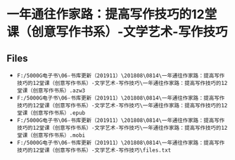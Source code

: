 # 一年通往作家路：提高写作技巧的12堂课（创意写作书系）-文学艺术-写作技巧

## Files

- `F:/5000G电子书\06-书库更新（201911）\201808\0814\一年通往作家路：提高写作技巧的12堂课（创意写作书系）-文学艺术-写作技巧\一年通往作家路：提高写作技巧的12堂课（创意写作书系）.azw3`
- `F:/5000G电子书\06-书库更新（201911）\201808\0814\一年通往作家路：提高写作技巧的12堂课（创意写作书系）-文学艺术-写作技巧\一年通往作家路：提高写作技巧的12堂课（创意写作书系）.epub`
- `F:/5000G电子书\06-书库更新（201911）\201808\0814\一年通往作家路：提高写作技巧的12堂课（创意写作书系）-文学艺术-写作技巧\一年通往作家路：提高写作技巧的12堂课（创意写作书系）.mobi`
- `F:/5000G电子书\06-书库更新（201911）\201808\0814\一年通往作家路：提高写作技巧的12堂课（创意写作书系）-文学艺术-写作技巧\files.txt`
